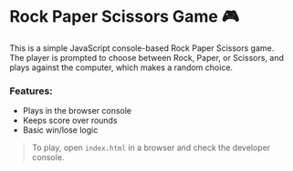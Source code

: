 
# Rock Paper Scissors Game 🎮

This is a simple JavaScript console-based Rock Paper Scissors game.  
The player is prompted to choose between Rock, Paper, or Scissors, and plays against the computer, which makes a random choice.

### Features:
- Plays in the browser console
- Keeps score over rounds
- Basic win/lose logic

> To play, open `index.html` in a browser and check the developer console.

